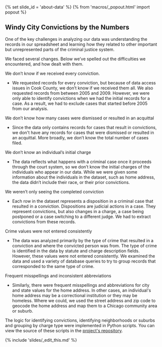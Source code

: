 {% set slide_id = 'about-data' %}
{% from 'macros/_popout.html' import popout %}

## Windy City Convictions by the Numbers

One of the key challenges in analyzing our data was understanding the records in our spreadsheet and learning how they related to other important but unrepresented parts of the criminal justice system.

We faced several changes. Below we’ve spelled out the difficulties we encountered, and how dealt with them. 

We don’t know if we received every conviction. 
- We requested records for every conviction, but because of data access issues in Cook County, we don’t know if we received them all. We also requested records from between 2005 and 2009. However, we were only able to identify convictions when we had the initial records for a case. As a result, we had to exclude cases that started before 2005 from our analysis.

We don’t know how many cases were dismissed or resulted in an acquittal
- Since the data only contains records for cases that result in convictions, we don't have any records for cases that were dismissed or resulted in an acquittal. More broadly, we don’t know the total number of cases filed.

 We don’t know an individual’s initial charge
- The data reflects what happens with a criminal case once it proceeds through the court system, so we don’t know the initial charges of the individuals who appear in our data. While we were given some information about the individuals in the dataset, such as home address, the data didn’t include their race, or their prior convictions.

We weren’t only seeing the completed conviction
- Each row in the dataset represents a disposition in a criminal case that resulted in a conviction. Dispositions are judicial actions in a case. They represent convictions, but also changes in a charge, a case being postponed or a case switching to a different judge. We had to extract convictions from these records.

Crime values were not entered consistently 
- The data was analyzed primarily by the type of crime that resulted in a conviction and where the convicted person was from. The type of crime is identified in the data by statute and charge description fields. However, these values were not entered consistently. We examined the data and used a variety of database queries to try to group records that corresponded to the same type of crime. 

Frequent misspellings and inconsistent abbreviations
- Similarly, there were frequent misspellings and abbreviations for city and state values for the home address. In other cases, an individual's home address may be a correctional institution or they may be homeless. Where we could, we used the street address and zip code to geocode the home address and map them to a Chicago community area or suburb. 

The logic for identifying convictions, identifying neighborhoods or suburbs and grouping by charge type were implemented in Python scripts. You can view the source of these scripts in the [project's repository](https://github.com/sc3/cook-convictions-data/).

{% include 'slides/_edit_this.md' %}
